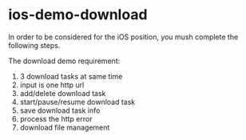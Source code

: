 ios-demo-download
=================

In order to be considered for the iOS position, you mush complete the following steps.

The download demo requirement:<br>
1. 3 download tasks at same time
2. input is one http url
3. add/delete download task
4. start/pause/resume download task
5. save download task info
6. process the http error
7. download file management
